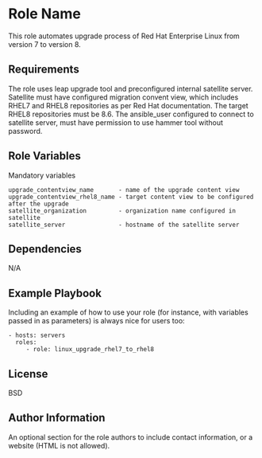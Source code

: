 Role Name
=========

This role automates upgrade process of Red Hat Enterprise Linux from version 7 to version 8.

Requirements
------------

The role uses leap upgrade tool and preconfigured internal satellite server. Satellite must have configured migration convent view, which includes RHEL7 and RHEL8 repositories as per Red Hat documentation. The target RHEL8 repositories must be 8.6. 
The ansible_user configured to connect to satellite server, must have permission to use hammer tool without password. 

Role Variables
--------------

Mandatory variables
```
upgrade_contentview_name       - name of the upgrade content view
upgrade_contentview_rhel8_name - target content view to be configured after the upgrade
satellite_organization         - organization name configured in satellite
satellite_server               - hostname of the satellite server
```
Dependencies
------------

N/A

Example Playbook
----------------

Including an example of how to use your role (for instance, with variables passed in as parameters) is always nice for users too:

    - hosts: servers
      roles:
         - role: linux_upgrade_rhel7_to_rhel8

License
-------

BSD

Author Information
------------------

An optional section for the role authors to include contact information, or a website (HTML is not allowed).

